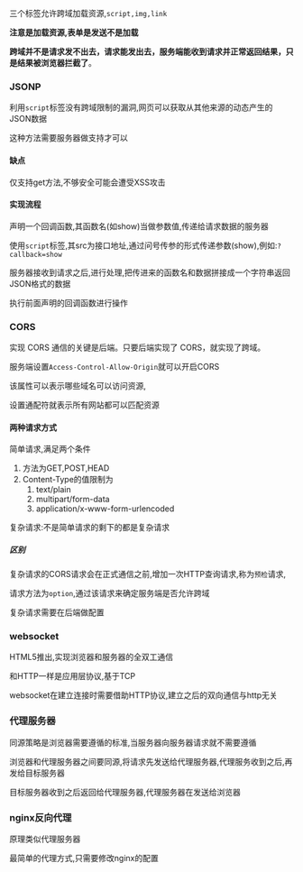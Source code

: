 三个标签允许跨域加载资源,`script,img,link`

**注意是加载资源,表单是发送不是加载**

**跨域并不是请求发不出去，请求能发出去，服务端能收到请求并正常返回结果，只是结果被浏览器拦截了**。

### JSONP

利用`script`标签没有跨域限制的漏洞,网页可以获取从其他来源的动态产生的JSON数据

这种方法需要服务器做支持才可以

#### 缺点

仅支持get方法,不够安全可能会遭受XSS攻击

#### 实现流程

声明一个回调函数,其函数名(如show)当做参数值,传递给请求数据的服务器

使用`script`标签,其src为接口地址,通过问号传参的形式传递参数(show),例如:`?callback=show`

服务器接收到请求之后,进行处理,把传进来的函数名和数据拼接成一个字符串返回JSON格式的数据

执行前面声明的回调函数进行操作

### CORS

实现 CORS 通信的关键是后端。只要后端实现了 CORS，就实现了跨域。

服务端设置`Access-Control-Allow-Origin`就可以开启CORS

该属性可以表示哪些域名可以访问资源,

设置通配符就表示所有网站都可以匹配资源

#### 两种请求方式

简单请求,满足两个条件

1. 方法为GET,POST,HEAD
2. Content-Type的值限制为
   1. text/plain
   2. multipart/form-data
   3. application/x-www-form-urlencoded

复杂请求:不是简单请求的剩下的都是复杂请求

##### 区别

复杂请求的CORS请求会在正式通信之前,增加一次HTTP查询请求,称为`预检`请求,

请求方法为`option`,通过该请求来确定服务端是否允许跨域

复杂请求需要在后端做配置

### websocket

HTML5推出,实现浏览器和服务器的全双工通信

和HTTP一样是应用层协议,基于TCP

websocket在建立连接时需要借助HTTP协议,建立之后的双向通信与http无关

### 代理服务器

同源策略是浏览器需要遵循的标准,当服务器向服务器请求就不需要遵循

浏览器和代理服务器之间要同源,将请求先发送给代理服务器,代理服务收到之后,再发给目标服务器

目标服务器收到之后返回给代理服务器,代理服务器在发送给浏览器

### nginx反向代理

原理类似代理服务器

最简单的代理方式,只需要修改nginx的配置































